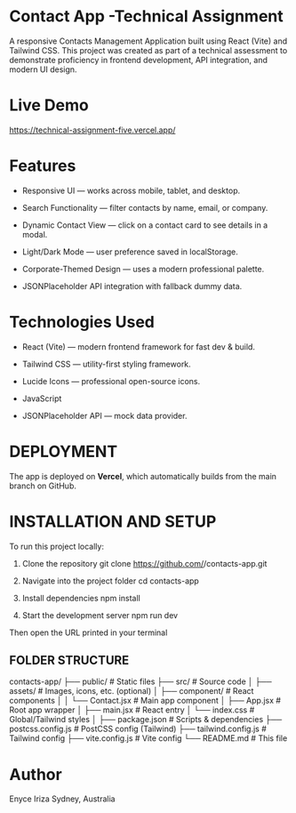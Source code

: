 # Contact App -Technical Assignment
A responsive Contacts Management Application built using React (Vite) and Tailwind CSS.
This project was created as part of a technical assessment to demonstrate proficiency in frontend development, API integration, and modern UI design.

# Live Demo
 https://technical-assignment-five.vercel.app/

# Features
- Responsive UI — works across mobile, tablet, and desktop.

- Search Functionality — filter contacts by name, email, or company.

- Dynamic Contact View — click on a contact card to see details in a modal.

- Light/Dark Mode — user preference saved in localStorage.

- Corporate-Themed Design — uses a modern professional palette.

- JSONPlaceholder API integration with fallback dummy data.
# Technologies Used
- React (Vite) — modern frontend framework for fast dev & build.

- Tailwind CSS — utility-first styling framework.

- Lucide Icons — professional open-source icons.

- JavaScript 

- JSONPlaceholder API — mock data provider.

# DEPLOYMENT 
The app is deployed on **Vercel**, which automatically builds from the main branch on GitHub.

# INSTALLATION AND SETUP
To run this project locally:
 1. Clone the repository
git clone https://github.com/<your-username>/contacts-app.git

 2. Navigate into the project folder
cd contacts-app

 3. Install dependencies
npm install

 4. Start the development server
npm run dev

Then open the URL printed in your terminal 

## FOLDER STRUCTURE
contacts-app/
├── public/                     # Static files
├── src/                        # Source code
│   ├── assets/                 # Images, icons, etc. (optional)
│   ├── component/              # React components
│   │   └── Contact.jsx         # Main app component
│   ├── App.jsx                 # Root app wrapper
│   ├── main.jsx                # React entry
│   └── index.css               # Global/Tailwind styles
│
├── package.json                # Scripts & dependencies
├── postcss.config.js           # PostCSS config (Tailwind)
├── tailwind.config.js          # Tailwind config
├── vite.config.js              # Vite config
└── README.md                   # This file


# Author
Enyce Iriza
Sydney, Australia

